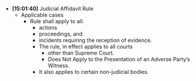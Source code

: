- **[15:01:40]** Judicial Affidavit Rule
	- Applicable cases
		- Rule shall apply to all:
			- actions
			- proceedings, and
			- incidents requiring the reception of evidence.
			- The rule, in effect applies to all courts
				- other than Supreme Court.
				- Does Not Apply to the Presentation of an Adverse Party’s Witness.
			- It also applies to certain non-judicial bodies.